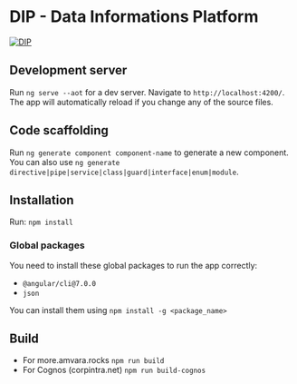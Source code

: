 # DIP - Data Informations Platform

[![DIP](https://img.shields.io/badge/DIP-stable-brightgreen.svg)](http://git.amvara.de/daimler/dip-more-2.0)

## Development server

Run `ng serve --aot` for a dev server. Navigate to `http://localhost:4200/`. The app will automatically reload if you change any of the source files.

## Code scaffolding

Run `ng generate component component-name` to generate a new component. You can also use `ng generate directive|pipe|service|class|guard|interface|enum|module`.

## Installation

Run: `npm install`
### Global packages
You need to install these global packages to run the app correctly:
- `@angular/cli@7.0.0`
- `json`

You can install them using `npm install -g <package_name>`

## Build

- For more.amvara.rocks `npm run build`
- For Cognos (corpintra.net) `npm run build-cognos`
